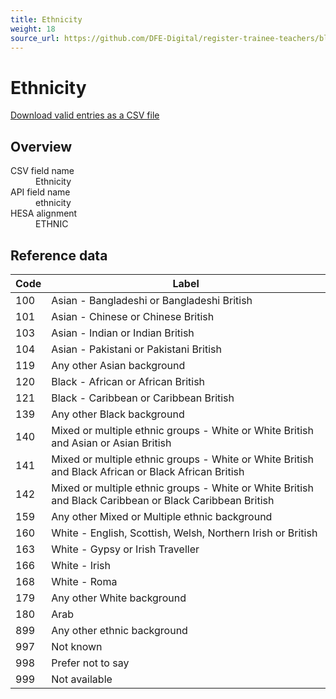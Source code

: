 ```yaml
---
title: Ethnicity
weight: 18
source_url: https://github.com/DFE-Digital/register-trainee-teachers/blob/main/app/lib/hesa/reference_data/v2025_0.rb
---
```


<h1 id="ethnicity">Ethnicity</h1>

<p><a href="/reference-data/v2025.0/ethnicity/download">Download valid entries as a CSV file</a></p>

<h2 id="overview">Overview</h2>

<dl class="govuk-summary-list">
  <div class="govuk-summary-list__row">
    <dt class="govuk-summary-list__key">
      CSV field name
    </dt>
    <dd class="govuk-summary-list__value">
      Ethnicity
    </dd>
  </div>
  <div class="govuk-summary-list__row">
    <dt class="govuk-summary-list__key">
      API field name
    </dt>
    <dd class="govuk-summary-list__value">
      ethnicity
    </dd>
  </div>
  <div class="govuk-summary-list__row">
    <dt class="govuk-summary-list__key">
      HESA alignment
    </dt>
    <dd class="govuk-summary-list__value">
      ETHNIC
    </dd>
  </div>
</dl>

<h2 id="reference-data">Reference data</h2>

<table class="govuk-table">
  <thead class="govuk-table__head">
    <tr class="govuk-table__row">
      <th scope="col" class="govuk-table__header">Code</th>
      <th scope="col" class="govuk-table__header">Label</th>
    </tr>
  </thead>
  <tbody class="govuk-table__body">
      <tr class="govuk-table__row">
        <td class="govuk-table__cell">100</td>
        <td class="govuk-table__cell">Asian - Bangladeshi or Bangladeshi British</td>
      </tr>
      <tr class="govuk-table__row">
        <td class="govuk-table__cell">101</td>
        <td class="govuk-table__cell">Asian - Chinese or Chinese British</td>
      </tr>
      <tr class="govuk-table__row">
        <td class="govuk-table__cell">103</td>
        <td class="govuk-table__cell">Asian - Indian or Indian British</td>
      </tr>
      <tr class="govuk-table__row">
        <td class="govuk-table__cell">104</td>
        <td class="govuk-table__cell">Asian - Pakistani or Pakistani British</td>
      </tr>
      <tr class="govuk-table__row">
        <td class="govuk-table__cell">119</td>
        <td class="govuk-table__cell">Any other Asian background</td>
      </tr>
      <tr class="govuk-table__row">
        <td class="govuk-table__cell">120</td>
        <td class="govuk-table__cell">Black - African or African British</td>
      </tr>
      <tr class="govuk-table__row">
        <td class="govuk-table__cell">121</td>
        <td class="govuk-table__cell">Black - Caribbean or Caribbean British</td>
      </tr>
      <tr class="govuk-table__row">
        <td class="govuk-table__cell">139</td>
        <td class="govuk-table__cell">Any other Black background</td>
      </tr>
      <tr class="govuk-table__row">
        <td class="govuk-table__cell">140</td>
        <td class="govuk-table__cell">Mixed or multiple ethnic groups - White or White British and Asian or Asian British</td>
      </tr>
      <tr class="govuk-table__row">
        <td class="govuk-table__cell">141</td>
        <td class="govuk-table__cell">Mixed or multiple ethnic groups - White or White British and Black African or Black African British</td>
      </tr>
      <tr class="govuk-table__row">
        <td class="govuk-table__cell">142</td>
        <td class="govuk-table__cell">Mixed or multiple ethnic groups - White or White British and Black Caribbean or Black Caribbean British</td>
      </tr>
      <tr class="govuk-table__row">
        <td class="govuk-table__cell">159</td>
        <td class="govuk-table__cell">Any other Mixed or Multiple ethnic background</td>
      </tr>
      <tr class="govuk-table__row">
        <td class="govuk-table__cell">160</td>
        <td class="govuk-table__cell">White - English, Scottish, Welsh, Northern Irish or British</td>
      </tr>
      <tr class="govuk-table__row">
        <td class="govuk-table__cell">163</td>
        <td class="govuk-table__cell">White - Gypsy or Irish Traveller</td>
      </tr>
      <tr class="govuk-table__row">
        <td class="govuk-table__cell">166</td>
        <td class="govuk-table__cell">White - Irish</td>
      </tr>
      <tr class="govuk-table__row">
        <td class="govuk-table__cell">168</td>
        <td class="govuk-table__cell">White - Roma</td>
      </tr>
      <tr class="govuk-table__row">
        <td class="govuk-table__cell">179</td>
        <td class="govuk-table__cell">Any other White background</td>
      </tr>
      <tr class="govuk-table__row">
        <td class="govuk-table__cell">180</td>
        <td class="govuk-table__cell">Arab</td>
      </tr>
      <tr class="govuk-table__row">
        <td class="govuk-table__cell">899</td>
        <td class="govuk-table__cell">Any other ethnic background</td>
      </tr>
      <tr class="govuk-table__row">
        <td class="govuk-table__cell">997</td>
        <td class="govuk-table__cell">Not known</td>
      </tr>
      <tr class="govuk-table__row">
        <td class="govuk-table__cell">998</td>
        <td class="govuk-table__cell">Prefer not to say</td>
      </tr>
      <tr class="govuk-table__row">
        <td class="govuk-table__cell">999</td>
        <td class="govuk-table__cell">Not available</td>
      </tr>
  </tbody>
</table>
